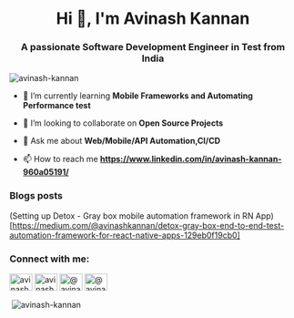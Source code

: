 <h1 align="center">Hi 👋, I'm Avinash Kannan</h1>
<h3 align="center">A passionate Software Development Engineer in Test from India</h3>

<p align="left"> <img src="https://komarev.com/ghpvc/?username=avinash-kannan&label=Profile%20views&color=0e75b6&style=flat" alt="avinash-kannan" /> </p>

- 🌱 I’m currently learning **Mobile Frameworks and Automating Performance test**

- 👯 I’m looking to collaborate on **Open Source Projects**

- 💬 Ask me about **Web/Mobile/API Automation,CI/CD**

- 📫 How to reach me **https://www.linkedin.com/in/avinash-kannan-960a05191/**

### Blogs posts
<!-- BLOG-POST-LIST:START -->
(Setting up Detox - Gray box mobile automation framework in RN App)[https://medium.com/@avinashkannan/detox-gray-box-end-to-end-test-automation-framework-for-react-native-apps-129eb0f19cb0]
<!-- BLOG-POST-LIST:END -->

<h3 align="left">Connect with me:</h3>
<p align="left">
<a href="https://dev.to/avinashkannan" target="blank"><img align="center" src="https://raw.githubusercontent.com/rahuldkjain/github-profile-readme-generator/master/src/images/icons/Social/devto.svg" alt="avinashkannan" height="30" width="40" /></a>
<a href="https://linkedin.com/in/avinash-kannan-960a05191" target="blank"><img align="center" src="https://raw.githubusercontent.com/rahuldkjain/github-profile-readme-generator/master/src/images/icons/Social/linked-in-alt.svg" alt="avinash kannan" height="30" width="40" /></a>
<a href="https://hashnode.com/@avinashkannan" target="blank"><img align="center" src="https://raw.githubusercontent.com/rahuldkjain/github-profile-readme-generator/master/src/images/icons/Social/hashnode.svg" alt="@avinashkannan" height="30" width="40" /></a>
<a href="https://medium.com/@avinashkannan" target="blank"><img align="center" src="https://raw.githubusercontent.com/rahuldkjain/github-profile-readme-generator/master/src/images/icons/Social/medium.svg" alt="@avinashkannan" height="30" width="40" /></a>
</p>

<p>&nbsp;<img align="center" src="https://github-readme-stats.vercel.app/api?username=avinash-kannan&show_icons=true&locale=en" alt="avinash-kannan" /></p>


